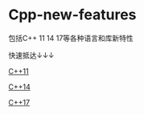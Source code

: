 # Cpp-new-features
包括C++ 11 14 17等各种语言和库新特性

快速抵达↓↓↓

[C++11](https://github.com/ROBINwan999/Cpp-new-features/tree/main/C%2B%2B11)

[C++14](https://github.com/ROBINwan999/Cpp-new-features/tree/main/C%2B%2B14)

[C++17](https://github.com/ROBINwan999/Cpp-new-features/tree/main/C%2B%2B17)
